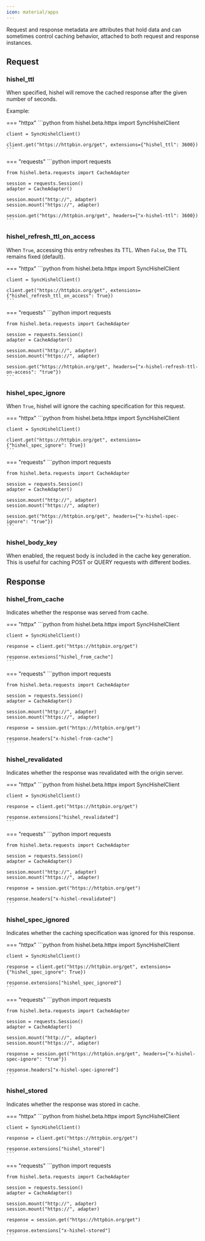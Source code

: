 ```yaml
---
icon: material/apps
---
```


Request and response metadata are attributes that hold data and can sometimes control caching behavior, attached to both request and response instances.

## Request

### hishel_ttl

When specified, hishel will remove the cached response after the given number of seconds.

Example:

=== "httpx"
    ```python
    from hishel.beta.httpx import SyncHishelClient

    client = SyncHishelClient()

    client.get("https://httpbin.org/get", extensions={"hishel_ttl": 3600})
    ```
=== "requests"
    ```python
    import requests

    from hishel.beta.requests import CacheAdapter

    session = requests.Session()
    adapter = CacheAdapter()

    session.mount("http://", adapter)
    session.mount("https://", adapter)

    session.get("https://httpbin.org/get", headers={"x-hishel-ttl": 3600})
    ``` 

### hishel_refresh_ttl_on_access

When `True`, accessing this entry refreshes its TTL. When `False`, the TTL remains fixed (default).

=== "httpx"
    ```python
    from hishel.beta.httpx import SyncHishelClient

    client = SyncHishelClient()

    client.get("https://httpbin.org/get", extensions={"hishel_refresh_ttl_on_access": True})
    ```
=== "requests"
    ```python
    import requests

    from hishel.beta.requests import CacheAdapter

    session = requests.Session()
    adapter = CacheAdapter()

    session.mount("http://", adapter)
    session.mount("https://", adapter)

    session.get("https://httpbin.org/get", headers={"x-hishel-refresh-ttl-on-access": "true"})
    ```

### hishel_spec_ignore

When `True`, hishel will ignore the caching specification for this request.

=== "httpx"
    ```python
    from hishel.beta.httpx import SyncHishelClient

    client = SyncHishelClient()

    client.get("https://httpbin.org/get", extensions={"hishel_spec_ignore": True})
    ```
=== "requests"
    ```python
    import requests

    from hishel.beta.requests import CacheAdapter

    session = requests.Session()
    adapter = CacheAdapter()

    session.mount("http://", adapter)
    session.mount("https://", adapter)

    session.get("https://httpbin.org/get", headers={"x-hishel-spec-ignore": "true"})
    ```

### hishel_body_key

When enabled, the request body is included in the cache key generation. This is useful for caching POST or QUERY requests with different bodies.

## Response

### hishel_from_cache

Indicates whether the response was served from cache.

=== "httpx"
    ```python
    from hishel.beta.httpx import SyncHishelClient

    client = SyncHishelClient()

    response = client.get("https://httpbin.org/get")

    response.extesions["hishel_from_cache"]
    ```
=== "requests"
    ```python
    import requests

    from hishel.beta.requests import CacheAdapter

    session = requests.Session()
    adapter = CacheAdapter()

    session.mount("http://", adapter)
    session.mount("https://", adapter)

    response = session.get("https://httpbin.org/get")

    response.headers["x-hishel-from-cache"]
    ```

### hishel_revalidated

Indicates whether the response was revalidated with the origin server.

=== "httpx"
    ```python
    from hishel.beta.httpx import SyncHishelClient

    client = SyncHishelClient()

    response = client.get("https://httpbin.org/get")

    response.extensions["hishel_revalidated"]
    ```
=== "requests"
    ```python
    import requests

    from hishel.beta.requests import CacheAdapter

    session = requests.Session()
    adapter = CacheAdapter()

    session.mount("http://", adapter)
    session.mount("https://", adapter)

    response = session.get("https://httpbin.org/get")

    response.headers["x-hishel-revalidated"]
    ```

### hishel_spec_ignored

Indicates whether the caching specification was ignored for this response.

=== "httpx"
    ```python
    from hishel.beta.httpx import SyncHishelClient

    client = SyncHishelClient()

    response = client.get("https://httpbin.org/get", extensions={"hishel_spec_ignore": True})

    response.extensions["hishel_spec_ignored"]
    ```
=== "requests"
    ```python
    import requests

    from hishel.beta.requests import CacheAdapter

    session = requests.Session()
    adapter = CacheAdapter()

    session.mount("http://", adapter)
    session.mount("https://", adapter)

    response = session.get("https://httpbin.org/get", headers={"x-hishel-spec-ignore": "true"})

    response.headers["x-hishel-spec-ignored"]
    ```

### hishel_stored

Indicates whether the response was stored in cache.

=== "httpx"
    ```python
    from hishel.beta.httpx import SyncHishelClient

    client = SyncHishelClient()

    response = client.get("https://httpbin.org/get")

    response.extensions["hishel_stored"]
    ```
=== "requests"
    ```python
    import requests

    from hishel.beta.requests import CacheAdapter

    session = requests.Session()
    adapter = CacheAdapter()

    session.mount("http://", adapter)
    session.mount("https://", adapter)

    response = session.get("https://httpbin.org/get")

    response.extensions["x-hishel-stored"]
    ```
